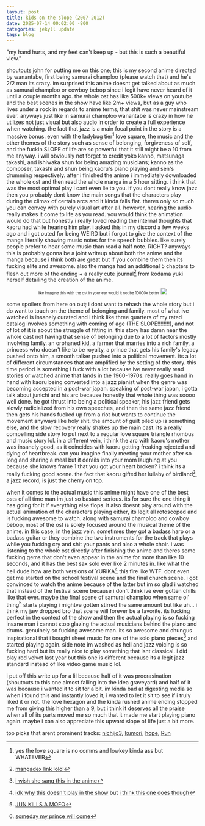 ```yaml
---
layout: post
title: kids on the slope (2007-2012)
date: 2025-07-14 00:02:00 -800
categories: jekyll update
tags: blog
---
```

"my hand hurts, and my feet can't keep up - but this is such a beautiful view."

shoutouts john for putting me on this one; this is my second anime directed by wanantabe, first being samurai champloo (please watch that) and he's 2/2 man its crazy. im surprised this anime doesnt get talked about as much as samurai champloo or cowboy bebop since i legit have never heard of it until a couple months ago. the whole ost has like 500k+ views on youtube and the best scenes in the show have like 2m+ views, but as a guy who lives under a rock in regards to anime terms, that shit was never mainstream ever. anyways just like in samurai champloo wanantabe is crazy in how he utilizes not just visual but also audio in order to create a full experience when watching. the fact that jazz is a main focal point in the story is a massive bonus. even with the ladybug tier[^6] love square, the music and the other themes of the story such as sense of belonging, forgiveness of self, and the fuckin SLOPE of life are so powerful that it still might be a 10 from me anyway. i will obviously not forget to credit yoko kanno, matsunaga takashi, and ishiwaka shun for being amazing musicians; kanno as the composer, takashi and shun being kaoru's piano playing and sen's drumming respectively. after i finished the anime i immediately downloaded the whole ost and then read the whole manga in a 5 hour sitting. i think that was the most optimal play i cant even lie to you. if you dont really know jazz then you probably dont know the main songs that the characters play during the climax of certain arcs and it kinda falls flat. theres only so much you can convey with purely visual art after all. however, hearing the audio really makes it come to life as you read. you would think the animation would do that but honestly i really loved reading the internal thoughts that kaoru had while hearing him play. i asked this in my discord a few weeks ago and i got outed for being WEIRD but i forgot to give the context of the manga literally showing music notes for the speech bubbles. like surely people prefer to hear some music than read a half note. RIGHT? anyways this is probably gonna be a joint writeup about both the anime and the manga because i think both are great but if you combine them then its fucking elite and awesome. also the manga had an additional 5 chapters to flesh out more of the ending + a really cute journal[^1] from kodama yuki herself detailing the creation of the anime. 

<p align="center">
    <small><small>like imagine this with the ost in your ear would it not be 10000x better</small></small>
    <img src="../../../../../../../assets/images/slope.png">
</p>


some spoilers from here on out; i dont want to rehash the whole story but i do want to touch on the theme of belonging and family. most of what ive watched is insanely curated and i think like three quarters of my rated catalog involves something with coming of age (THE SLOPE!!!!!!!!), and not of lot of it is about the struggle of fitting in. this story has damn near the whole cast not having that sense of belonging due to a lot of factors mostly involving family. an orphaned kid, a farmer that marries into a rich family, a princess who doesn't like to be royalty, a prince that gets his family's legacy pushed onto him, a smooth talker pushed into a political movement. its a lot of different circumstances that are amplified by the setting of the story. this time period is something i fuck with a lot because ive never really read stories or watched anime that lands in the 1960-1970s. really goes hand in hand with kaoru being converted into a jazz pianist when the genre was becoming accepted in a post-war japan. speaking of post-war japan, i gotta talk about junichi and his arc because honestly that whole thing was soooo well done. he got thrust into being a political speaker, his jazz friend gets slowly radicialized from his own speeches, and then the same jazz friend then gets his hands fucked up from a riot but wants to continue the movement anyways like holy shit. the amount of guilt piled up is something else, and the slow recovery really shakes up the main cast. its a really compelling side story to put next to a regular love square triangle rhombus and music story lol. in a different vein, i think the arc with kaoru's mother was insanely good, as it coincides with kaoru getting freaking rejected and dying of heartbreak. can you imagine finally meeting your mother after so long and sharing a meal but it derails into your mom laughing at you because she knows frame 1 that you got your heart broken? i think its a really fucking good scene. the fact that kaoru gifted her lullaby of birdland[^2], a jazz record, is just the cherry on top. 

when it comes to the actual music this anime might have one of the best osts of all time man im just so bastard serious. its for sure the one thing it has going for it if everything else flops. it also doesnt play around with the actual animation of the characters playing either, its legit all rotoscoped and is fucking awesome to watch. along with samurai champloo and cowboy bebop, most of the ost is solely focused around the musical theme of the anime. in this case, in the jazz vein. sometimes they got a badass harp or a badass guitar or they combine the two instruments for the track that plays while you fucking cry and shit your pants and also a whole choir. i was listening to the whole ost directly after finishing the anime and theres some fucking gems that don't even appear in the anime for more than like 10 seconds, and it has the best sax solo ever like 2 minutes in. like what the hell dude how are both versions of YURIKA[^3] this fire like WTF. dont even get me started on the school festival scene and the final church scene. i got convinced to watch the anime because of the latter but im so glad i watched that instead of the festival scene because i don't think ive ever gotten chills like that ever. maybe the final scene of samurai champloo when same ol' thing[^4] starts playing i mightve gotten stirred the same amount but like uh... i think my jaw dropped bro that scene will forever be a favorite. its fucking perfect in the context of the show and then the actual playing is so fucking insane man i cannot stop glazing the actual musicians behind the piano and drums. genuinely so fucking awesome man. its so awesome and chungus inspirational that i bought sheet music for one of the solo piano pieces[^5] and started playing again. side note im washed as hell and jazz voicing is so fucking hard but its really nice to play something that isnt classical. i did play red velvet last year but this one is different because its a legit jazz standard instead of like video game music lol.

i put off this write up for a lil because half of it was procrasination (shoutouts to this one almost falling into the idea graveyard) and half of it was because i wanted it to sit for a bit. im kinda bad at digesting media so when i found this and instantly loved it, i wanted to let it sit to see if i truly liked it or not. the love hexagon and the kinda rushed anime ending stopped me from giving this higher than a 9, but i think it deserves all the praise when all of its parts moved me so much that it made me start playing piano again. maybe i can also appreciate this upward slope of life just a bit more.

 top picks that arent prominent tracks: [nichijo3](https://www.youtube.com/watch?v=MR71OJFp1yc), [kumori](www.youtube.com/watch?v=XwnyPw2TCuU), [hope](www.youtube.com/watch?v=XwnyPw2TCuU), [Run](www.youtube.com/watch?v=XwnyPw2TCuU)


[^1]: [mangadex link lolol](https://mangadex.org/chapter/e716e0ec-5bae-4f1e-bf1f-7b8847e24cc9)

[^2]: [i wish she sang this in the anime](https://www.youtube.com/watch?v=gDzi8N3BYMw)

[^3]: [idk why this doesn't play in the show](www.youtube.com/watch?v=XwnyPw2TCuU) but [i think this one does though](www.youtube.com/watch?v=XwnyPw2TCuU)

[^4]: [JUN KILLS A MOFO](www.youtube.com/watch?v=XwnyPw2TCuU)

[^5]: [someday my prince will come](www.youtube.com/watch?v=XwnyPw2TCuU)

[^6]: yes the love square is no comms and lowkey kinda ass but WHATEVER
